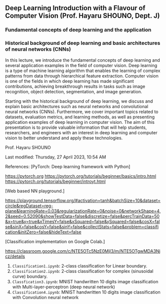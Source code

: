## Deep Learning Introduction with a Flavour of Computer Vision (Prof. Hayaru SHOUNO, Dept. J)

### Fundamental concepts of deep learning and the application

### Historical background of deep learning and basic architectures of neural networks (CNNs)

In this lecture, we introduce the fundamental concepts of deep learning and several application examples in the field of computer vision. Deep learning is a type of machine learning algorithm that enables the learning of complex patterns from data through hierarchical feature extraction. Computer vision is one of the fields in which deep learning has made significant contributions, achieving breakthrough results in tasks such as image recognition, object detection, segmentation, and image generation. 

Starting with the historical background of deep learning, we discuss and explain basic architectures such as neural networks and convolutional neural networks (CNNs). Furthermore, we cover important topics related to datasets, evaluation metrics, and learning methods, as well as presenting application examples of deep learning in computer vision. The aim of this presentation is to provide valuable information that will help students, researchers, and engineers with an interest in deep learning and computer vision to better understand and apply these technologies.

Prof. Hayaru SHOUNO

Last modified: Thursday, 27 April 2023, 10:54 AM


References:
[PyTorch: Deep learning framework with Python]

https://pytorch.org
https://pytorch.org/tutorials/beginner/basics/intro.html
https://pytorch.org/tutorials/beginner/introyt.html


[Web based NN playground.]

https://playground.tensorflow.org/#activation=tanh&batchSize=10&dataset=circle&regDataset=reg-plane&learningRate=0.03&regularizationRate=0&noise=0&networkShape=4,2&seed=0.52090&showTestData=false&discretize=false&percTrainData=50&x=true&y=true&xTimesY=false&xSquared=false&ySquared=false&cosX=false&sinX=false&cosY=false&sinY=false&collectStats=false&problem=classification&initZero=false&hideText=false

[Classification implementation on Google Colab.]

https://classroom.google.com/c/NTE5OTc5NzE0MjI3/m/NTE5OTgwMDA3Njcz/details

1. `Classification1.ipynb`: 2-class classification for Linear boundary.
2. `Classification2.ipynb`: 2-class classification for complex (sinusoidal curve) boundary.
3. `Classfication3.ipynb`: MNIST handwritten 10 digits image classification with Multi-layer-perceptron (deep neural network)
4. `Classification4.ipynb`: MNIST handwritten 10 digits image classification with Convolution neural network
